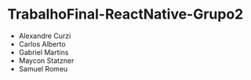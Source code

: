 # TrabalhoFinal-ReactNative-Grupo2

- Alexandre Curzi
- Carlos Alberto
- Gabriel Martins
- Maycon Statzner
- Samuel Romeu
